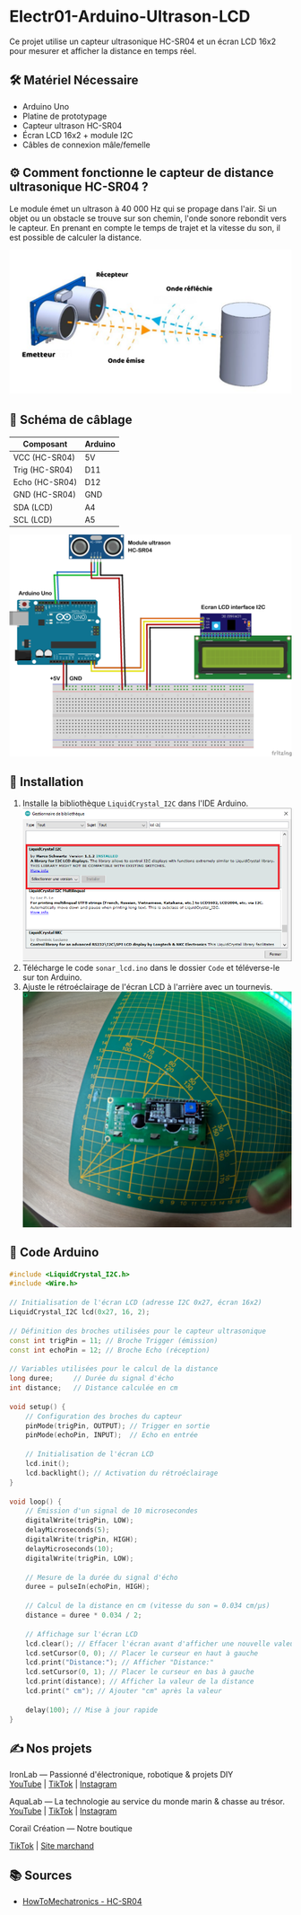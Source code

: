 # Electr01-Arduino-Ultrason-LCD

Ce projet utilise un capteur ultrasonique HC-SR04 et un écran LCD 16x2 pour mesurer et afficher la distance en temps réel.

## 🛠 Matériel Nécessaire

- Arduino Uno
- Platine de prototypage
- Capteur ultrason HC-SR04  
- Écran LCD 16x2 + module I2C  
- Câbles de connexion mâle/femelle  

## ⚙️ Comment fonctionne le capteur de distance ultrasonique HC-SR04 ?

Le module émet un ultrason à 40 000 Hz qui se propage dans l'air. Si un objet ou un obstacle se trouve sur son chemin, l'onde sonore rebondit vers le capteur. En prenant en compte le temps de trajet et la vitesse du son, il est possible de calculer la distance.

![Module HC-SR04](Images/hcsr04.png)

## 🔌 Schéma de câblage

| Composant      | Arduino |
|---------------|---------|
| VCC (HC-SR04) | 5V      |
| Trig (HC-SR04) | D11      |
| Echo (HC-SR04) | D12     |
| GND (HC-SR04)  | GND     |
| SDA (LCD)      | A4      |
| SCL (LCD)      | A5      |

![Schéma de câblage](Schéma/schema.png)


## 💾 Installation

1. Installe la bibliothèque `LiquidCrystal_I2C` dans l'IDE Arduino.  
   ![Installation de la bibliothèque](Images/lib.PNG)  
2. Télécharge le code `sonar_lcd.ino` dans le dossier `Code` et téléverse-le sur ton Arduino.  
3. Ajuste le rétroéclairage de l'écran LCD à l'arrière avec un tournevis.  
   ![Réglage du rétroéclairage](Images/lcd_back.JPG)  

## 📜 Code Arduino

```cpp
#include <LiquidCrystal_I2C.h>
#include <Wire.h>

// Initialisation de l'écran LCD (adresse I2C 0x27, écran 16x2)
LiquidCrystal_I2C lcd(0x27, 16, 2);

// Définition des broches utilisées pour le capteur ultrasonique
const int trigPin = 11; // Broche Trigger (émission)
const int echoPin = 12; // Broche Echo (réception)

// Variables utilisées pour le calcul de la distance
long duree;     // Durée du signal d'écho
int distance;   // Distance calculée en cm

void setup() { 
    // Configuration des broches du capteur
    pinMode(trigPin, OUTPUT); // Trigger en sortie
    pinMode(echoPin, INPUT);  // Echo en entrée
    
    // Initialisation de l'écran LCD
    lcd.init();
    lcd.backlight(); // Activation du rétroéclairage
} 

void loop() { 
    // Émission d'un signal de 10 microsecondes
    digitalWrite(trigPin, LOW); 
    delayMicroseconds(5); 
    digitalWrite(trigPin, HIGH); 
    delayMicroseconds(10); 
    digitalWrite(trigPin, LOW); 

    // Mesure de la durée du signal d'écho
    duree = pulseIn(echoPin, HIGH); 

    // Calcul de la distance en cm (vitesse du son = 0.034 cm/µs)
    distance = duree * 0.034 / 2; 

    // Affichage sur l'écran LCD
    lcd.clear(); // Effacer l'écran avant d'afficher une nouvelle valeur
    lcd.setCursor(0, 0); // Placer le curseur en haut à gauche
    lcd.print("Distance:"); // Afficher "Distance:"
    lcd.setCursor(0, 1); // Placer le curseur en bas à gauche
    lcd.print(distance); // Afficher la valeur de la distance
    lcd.print(" cm"); // Ajouter "cm" après la valeur

    delay(100); // Mise à jour rapide
}
```
## ✍️ Nos projets

IronLab — Passionné d'électronique, robotique & projets DIY  
[YouTube](https://youtube.com/@ironlab_974) | [TikTok](https://www.tiktok.com/@ironlab_974) | [Instagram](https://www.instagram.com/ironlab_974)

AquaLab — La technologie au service du monde marin & chasse au trésor.
[YouTube](https://youtube.com/@aqualab_974) | [TikTok](https://www.tiktok.com/@aqualab_974) | [Instagram](https://www.instagram.com/aqualab_974)

Corail Création — Notre boutique

[TikTok](https://www.tiktok.com/@corail.creation) | [Site marchand](https://www.corail-creation.re)


## 📚 Sources  

- [HowToMechatronics - HC-SR04](https://howtomechatronics.com/tutorials/arduino/ultrasonic-sensor-hc-sr04/)  

